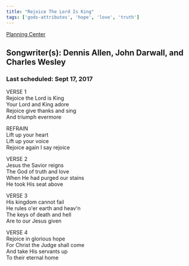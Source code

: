 ```yaml
---
title: "Rejoice The Lord Is King"
tags: ['gods-attributes', 'hope', 'love', 'truth']
---
```


[Planning Center](https://services.planningcenteronline.com/songs/13729776)

## Songwriter(s): Dennis Allen, John Darwall, and Charles Wesley
### Last scheduled: Sept 17, 2017          

VERSE 1  
Rejoice the Lord is King  
Your Lord and King adore  
Rejoice give thanks and sing  
And triumph evermore  
  
REFRAIN  
Lift up your heart  
Lift up your voice  
Rejoice again I say rejoice  
  
VERSE 2  
Jesus the Savior reigns  
The God of truth and love  
When He had purged our stains  
He took His seat above  
  
VERSE 3  
His kingdom cannot fail  
He rules o'er earth and heav'n  
The keys of death and hell  
Are to our Jesus given  
  
VERSE 4  
Rejoice in glorious hope  
For Christ the Judge shall come  
And take His servants up  
To their eternal home
